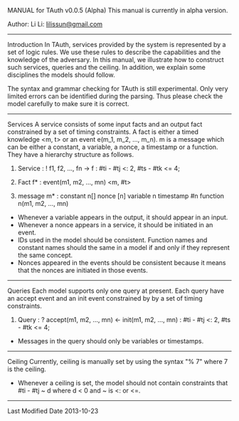 MANUAL for TAuth v0.0.5 (Alpha)
This manual is currently in alpha version. 

Author: 
Li Li: lilissun@gmail.com

-----------------------------------------------------------------------------
Introduction
In TAuth, services provided by the system is represented by a set of logic rules. We use these rules to describe the capabilities and the knowledge of the adversary. In this manual, we illustrate how to construct such services, queries and the ceiling. In addition, we explain some disciplines the models should follow. 

The syntax and grammar checking for TAuth is still experimental. Only very limited errors can be identified during the parsing. Thus please check the model carefully to make sure it is correct. 

-----------------------------------------------------------------------------
Services
A service consists of some input facts and an output fact constrained by a set of timing constraints. A fact is either a timed knowledge <m, t> or an event e(m_1, m_2, ..., m_n). m is a message which can be either a constant, a variable, a nonce, a timestamp or a function. They have a hierarchy structure as follows. 

1. Service : 
! f1, f2, ..., fn -> f : #ti - #tj <: 2, #ts - #tk <= 4;

2. Fact f* : 
event(m1, m2, ..., mn)
<m, #t>

3. message m* : 
constant n[]
nonce [n]
variable n
timestamp #n
function n(m1, m2, ..., mn)

* Whenever a variable appears in the output, it should appear in an input. 
* Whenever a nonce appears in a service, it should be initiated in an event. 
* IDs used in the model should be consistent. Function names and constant names should the same in a model if and only if they represent the same concept. 
* Nonces appeared in the events should be consistent because it means that the nonces are initiated in those events. 
-----------------------------------------------------------------------------
Queries
Each model supports only one query at present. Each query have an accept event and an init event constrained by by a set of timing constraints. 

1. Query : 
? accept(m1, m2, ..., mn) <- init(m1, m2, ..., mn) 
: #ti - #tj <: 2, #ts - #tk <= 4;

* Messages in the query should only be variables or timestamps. 
-----------------------------------------------------------------------------
Ceiling
Currently, ceiling is manually set by using the syntax "% 7" where 7 is the ceiling. 

* Whenever a ceiling is set, the model should not contain constraints that #ti - #tj ~ d where d < 0 and ~ is <: or <=. 

-----------------------------------------------------------------------------
Last Modified Date
2013-10-23
